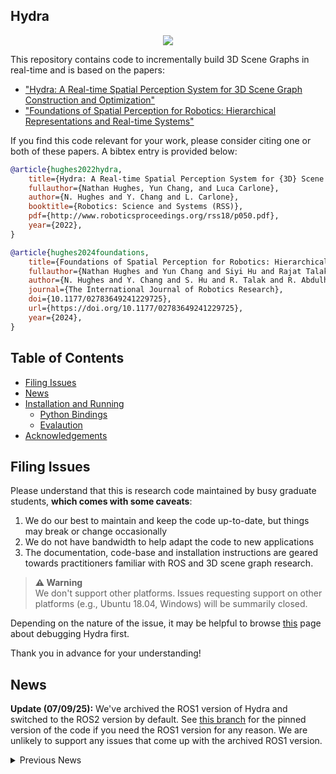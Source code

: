 ## Hydra

<div align="center">
    <img src="doc/media/hydra.GIF">
</div>

This repository contains code to incrementally build 3D Scene Graphs in real-time and is based on the papers:
  - ["Hydra: A Real-time Spatial Perception System for 3D Scene Graph Construction and Optimization"](http://www.roboticsproceedings.org/rss18/p050.pdf)
  - ["Foundations of Spatial Perception for Robotics: Hierarchical Representations and Real-time Systems"](https://journals.sagepub.com/doi/10.1177/02783649241229725)

If you find this code relevant for your work, please consider citing one or both of these papers. A bibtex entry is provided below:

```bibtex
@article{hughes2022hydra,
    title={Hydra: A Real-time Spatial Perception System for {3D} Scene Graph Construction and Optimization},
    fullauthor={Nathan Hughes, Yun Chang, and Luca Carlone},
    author={N. Hughes and Y. Chang and L. Carlone},
    booktitle={Robotics: Science and Systems (RSS)},
    pdf={http://www.roboticsproceedings.org/rss18/p050.pdf},
    year={2022},
}

@article{hughes2024foundations,
    title={Foundations of Spatial Perception for Robotics: Hierarchical Representations and Real-time Systems},
    fullauthor={Nathan Hughes and Yun Chang and Siyi Hu and Rajat Talak and Rumaisa Abdulhai and Jared Strader and Luca Carlone},
    author={N. Hughes and Y. Chang and S. Hu and R. Talak and R. Abdulhai and J. Strader and L. Carlone},
    journal={The International Journal of Robotics Research},
    doi={10.1177/02783649241229725},
    url={https://doi.org/10.1177/02783649241229725},
    year={2024},
}
```

## Table of Contents

- [Filing Issues](#filing-issues)
- [News](#news)
- [Installation and Running](#installation-and-running)
    - [Python Bindings](#hydra-python-bindings)
    - [Evalaution](#hydra-evaluation)
- [Acknowledgements](#acknowledgements)

## Filing Issues

Please understand that this is research code maintained by busy graduate students, **which comes with some caveats**:
  1. We do our best to maintain and keep the code up-to-date, but things may break or change occasionally
  2. We do not have bandwidth to help adapt the code to new applications
  3. The documentation, code-base and installation instructions are geared towards practitioners familiar with ROS and 3D scene graph research.

> **:warning: Warning**<br>
> We don't support other platforms. Issues requesting support on other platforms (e.g., Ubuntu 18.04, Windows) will be summarily closed.

Depending on the nature of the issue, it may be helpful to browse [this](doc/debugging.md) page about debugging Hydra first.

Thank you in advance for your understanding!

## News

**Update (07/09/25):** We've archived the ROS1 version of Hydra and switched to the ROS2 version by default. See [this branch](https://github.com/MIT-SPARK/Hydra/tree/archive/ros_noetic) for the pinned version of the code if you need the ROS1 version for any reason. We are unlikely to support any issues that come up with the archived ROS1 version.

<details>
<summary> Previous News</summary>

**Update (01/28/25):** We've released a new version of Hydra. This involves the following changes:
  - Open-set semantic capabilities used by downstream projects (i.e., [Khronos](https://github.com/MIT-SPARK/Khronos) and [Clio](https://github.com/MIT-SPARK/Clio))
  - A clear separation between colors and semantic labels. Hydra no longer assigns colors to nodes when building a scene graph; this is done by the visualizer
  - Instructions for using a real semantic segmentation model via [semantic_inference](https://github.com/MIT-SPARK/semantic_inference.git)
  - Internal refactoring and cleanup

> **Node**<br>
> We've updated our rosinstall file to point to the `main` branch of Kimera-PGMO. Please make sure you have the right branch checked out!

**Update (06/26/24):** We've released the latest version of Hydra.
This release also includes the following features:
  - Room category classification networks from our most recent paper, available [here](https://github.com/MIT-SPARK/Hydra-GNN)
  - Python bindings around Hydra and our interface for running with the habitat simulator (details below)
  - Updates to Hydra to use [config_utilities](https://github.com/MIT-SPARK/config_utilities)

> **Note**<br>
> We've changed (and simplified) the dependencies required to build Hydra. This includes moving towards the ROS packaged version of GTSAM, dropping Kimera-Semantics and replacing voxblox with [spatial_hash](https://github.com/MIT-SPARK/Spatial-Hash).
> Please make sure to double-check the rosinstall files to make sure you have all new dependencies (and feel free to remove unused old dependencies).

**Update (06/26/23):** We've released initial changes from the our newest paper.
We also plan to release additional code, most notably for training the room classification networks and GNN-based descriptors as described in the above paper.
We will link to the new repository once this is done.

> **Note**<br>
> As part of the this release, we have moved ROS related code to a new repository located [here](https://github.com/MIT-SPARK/Hydra-ROS). This code (and our installation process) still do rely on the ROS ecosystem.

<details>

## Installation and Running

Hydra has been tested on Ubuntu 24.04 and ROS2 Jazzy.
Please refer to our guide [here](https://github.com/MIT-SPARK/Hydra-ROS/blob/ros2/doc/ros2_setup.md) for installation instructions.

See [here](https://github.com/MIT-SPARK/Hydra-ROS/blob/main/doc/quickstart.md) for detailed instructions discussing how to run Hydra using ROS.

### Hydra Python Bindings

See [here](python/README.md) for information

### Hydra Evaluation

See [here](eval/README.md) for information

## Acknowledgements

This work was partially funded by the AIA CRA FA8750-19-2-1000, ARL DCIST CRA W911NF-17-2-0181, and ONR RAIDER N00014-18-1-2828.

#### Disclaimer

Research was sponsored by the United States Air Force Research Laboratory and the United States Air Force Artificial Intelligence Accelerator and was accomplished under Cooperative Agreement Number FA8750-19-2-1000. The views and conclusions contained in this document are those of the authors and should not be interpreted as representing the official policies, either expressed or implied, of the United States Air Force or the U.S. Government. The U.S. Government is authorized to reproduce and distribute reprints for Government purposes notwithstanding any copyright notation herein.

